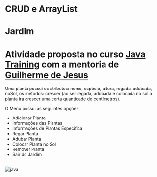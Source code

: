 # CRUD e ArrayList

# Jardim

# Atividade proposta no curso [Java Training](https://github.com/guilherme-gjv/aulas-java) com a mentoria de [Guilherme de Jesus](https://github.com/guilherme-gjv)

Uma planta possui os atributos: nome, espécie, altura, regada, adubada, noSol, os métodos: crescer (ao ser regada, adubada e colocada no sol a planta irá crescer uma certa quantidade de centímetros).

O Menu possui as seguintes opções:

+ Adicionar Planta
+ Informações das Plantas
+ Informações de Plantas Especifica
+ Regar Planta
+ Adubar Planta
+ Colocar Planta no Sol
+ Remover Planta
+ Sair do Jardim

<br>

<div style="display: inline_block">
   <img alt="java" src="https://marcas-logos.net/wp-content/uploads/2020/11/Java-logo-600x336.png">
</div>

